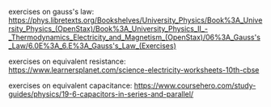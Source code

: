 
exercises on gauss's law: https://phys.libretexts.org/Bookshelves/University_Physics/Book%3A_University_Physics_(OpenStax)/Book%3A_University_Physics_II_-_Thermodynamics_Electricity_and_Magnetism_(OpenStax)/06%3A_Gauss's_Law/6.0E%3A_6.E%3A_Gauss's_Law_(Exercises)

exercises on equivalent resistance: https://www.learnersplanet.com/science-electricity-worksheets-10th-cbse

exercises on equivalent capacitance: https://www.coursehero.com/study-guides/physics/19-6-capacitors-in-series-and-parallel/
